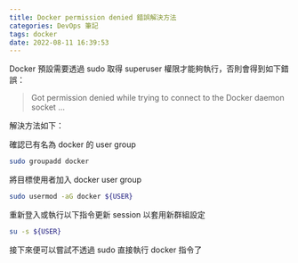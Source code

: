 ```yaml
---
title: Docker permission denied 錯誤解決方法
categories: DevOps 筆記
tags: docker
date: 2022-08-11 16:39:53
---
```



Docker 預設需要透過 sudo 取得 superuser 權限才能夠執行，否則會得到如下錯誤：

> Got permission denied while trying to connect to the Docker daemon socket ...

<!-- more -->

解決方法如下：

確認已有名為 docker 的 user group

```bash
sudo groupadd docker
```

將目標使用者加入 docker user group

```bash
sudo usermod -aG docker ${USER}
```

重新登入或執行以下指令更新 session 以套用新群組設定

```bash
su -s ${USER}
```

接下來便可以嘗試不透過 sudo 直接執行 docker 指令了
